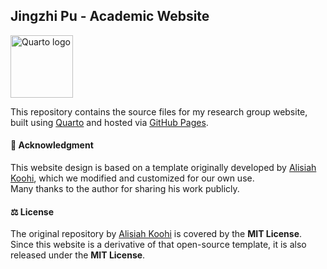## Jingzhi Pu - Academic Website

<p align="left">
  <img src="https://quarto.org/quarto.png" alt="Quarto logo" width="100">
</p>

This repository contains the source files for my research group website, built using [Quarto](https://quarto.org/) and hosted via [GitHub Pages](https://pages.github.com/). 

#### 🙏 Acknowledgment

This website design is based on a template originally developed by [Alisiah Koohi](https://github.com/alisiahkoohi/alisiahkoohi.github.io), which we modified and customized for our own use.  
Many thanks to the author for sharing his work publicly.

#### ⚖️ License

The original repository by [Alisiah Koohi](https://github.com/alisiahkoohi/alisiahkoohi.github.io) is covered by the **MIT License**.  
Since this website is a derivative of that open-source template, it is also released under the **MIT License**.
